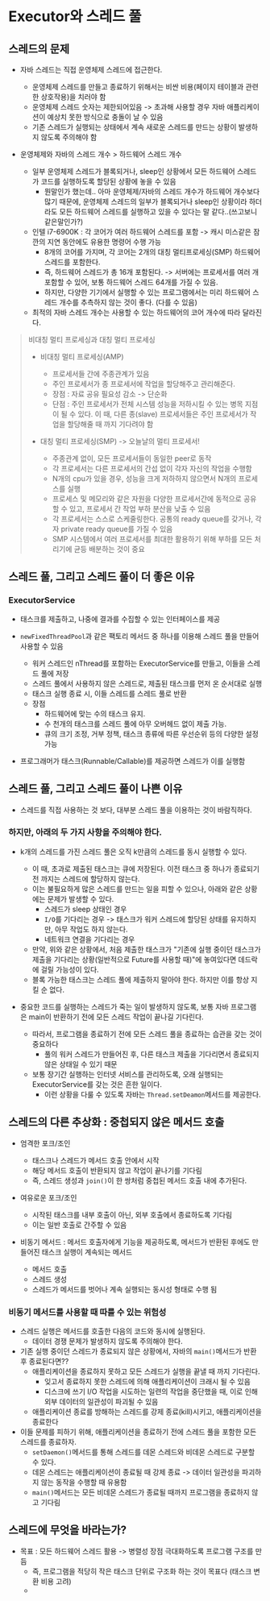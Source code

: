 # Executor와 스레드 풀
## 스레드의 문제 
- 자바 스레드는 직접 운영체제 스레드에 접근한다. 
  - 운영체제 스레드를 만들고 종료하기 위해서는 비싼 비용(페이지 테이블과 관련한 상호작용)을 치러야 함 
  - 운영체제 스레드 숫자는 제한되어있음 -> 초과해 사용할 경우 자바 애플리케이션이 예상치 못한 방식으로 충돌이 날 수 있음 
  - 기존 스레드가 실행되는 상태에서 계속 새로운 스레드를 만드는 상황이 발생하지 않도록 주의해야 함

    
- 운영체제와 자바의 스레드 개수 > 하드웨어 스레드 개수 
  - 일부 운영체제 스레드가 블록되거나, sleep인 상황에서 모든 하드웨어 스레드가 코드를 실행하도록 할당된 상황에 놓을 수 있음 
    - 뭔말인가 했는데.. 아마 운영체제/자바의 스레드 개수가 하드웨어 개수보다 많기 때문에, 운영체제 스레드의 일부가 블록되거나 sleep인 상황이라 하더라도 모든 하드웨어 스레드를 실행하고 있을 수 있다는 말 같다..(쓰고보니 같은말인가?)
  - 인텔 i7-6900K : 각 코어가 여러 하드웨어 스레드를 포함 -> 캐시 미스같은 잠깐의 지연 동안에도 유용한 명령어 수행 가능 
    - 8개의 코어를 가지며, 각 코어는 2개의 대칭 멀티프로세싱(SMP) 하드웨어 스레드를 포함한다. 
    - 즉, 하드웨어 스레드가 총 16개 포함된다. -> 서버에는 프로세서를 여러 개 포함할 수 있어, 보통 하드웨어 스레드 64개를 가질 수 있음. 
    - 하지만, 다양한 기기에서 실행할 수 있는 프로그램에서는 미리 하드웨어 스레드 개수를 추측하지 않는 것이 좋다. (다를 수 있음)
  - 최적의 자바 스레드 개수는 사용할 수 있는 하드웨어의 코어 개수에 따라 달라진다. 


> 비대칭 멀티 프로세싱과 대칭 멀티 프로세싱
> - 비대칭 멀티 프로세싱(AMP)
>   - 프로세서들 간에 주종관계가 있음 
>   - 주인 프로세서가 종 프로세서에 작업을 할당해주고 관리해준다.
>   - 장점 : 자료 공유 필요성 감소 -> 단순화
>   - 단점 : 주인 프로세서가 전체 시스템 성능을 저하시킬 수 있는 병목 지점이 될 수 있다. 이 때, 다른 종(slave) 프로세서들은 주인 프로세서가 작업을 할당해줄 때 까지 기다려야 함
> 
> 
> - 대칭 멀티 프로세싱(SMP) -> 오늘날의 멀티 프로세서!
>   - 주종관계 없이, 모든 프로세서들이 동일한 peer로 동작 
>   - 각 프로세서는 다른 프로세서의 간섭 없이 각자 자신의 작업을 수행함 
>   - N개의 cpu가 있을 경우, 성능을 크게 저하하지 않으면서 N개의 프로세스를 실행 
>   - 프로세스 및 메모리와 같은 자원을 다양한 프로세서간에 동적으로 공유할 수 있고, 프로세서 간 작업 부하 분산을 낮출 수 있음 
>   - 각 프로세서는 스스로 스케줄링한다. 공통의 ready queue를 갖거나, 각자 private ready queue를 가질 수 있음 
>   - SMP 시스템에서 여러 프로세서를 최대한 활용하기 위해 부하를 모든 처리기에 균등 배분하는 것이 중요 



## 스레드 풀, 그리고 스레드 풀이 더 좋은 이유 
### ExecutorService
- 태스크를 제출하고, 나중에 결과를 수집할 수 있는 인터페이스를 제공 
- `newFixedThreadPool`과 같은 팩토리 메서드 중 하나를 이용해 스레드 풀을 만들어 사용할 수 있음 
  - 워커 스레드인 nThread를 포함하는 ExecutorService를 만들고, 이들을 스레드 풀에 저장 
  - 스레드 풀에서 사용하지 않은 스레드로, 제출된 태스크를 먼저 온 순서대로 실행 
  - 태스크 실행 종료 시, 이들 스레드를 스레드 풀로 반환
  - 장점
    - 하드웨어에 맞는 수의 태스크 유지. 
    - 수 천개의 태스크를 스레드 풀에 아무 오버헤드 없이 제출 가능.
    - 큐의 크기 조정, 거부 정책, 태스크 종류에 따른 우선순위 등의 다양한 설정 가능 
  
- 프로그래머가 태스크(Runnable/Callable)를 제공하면 스레드가 이를 실행함 


## 스레드 풀, 그리고 스레드 풀이 나쁜 이유 
- 스레드를 직접 사용하는 것 보다, 대부분 스레드 풀을 이용하는 것이 바람직하다.

### 하지만, 아래의 두 가지 사항을 주의해야 한다.
- k개의 스레드를 가진 스레드 풀은 오직 k만큼의 스레드를 동시 실행할 수 있다.
  - 이 때, 초과로 제출된 태스크는 큐에 저장된다. 이전 태스크 중 하나가 종료되기 전 까지는 스레드에 할당하지 않는다.
  - 이는 불필요하게 많은 스레드를 만드는 일을 피할 수 있으나, 아래와 같은 상황에는 문제가 발생할 수 있다.
    - 스레드가 sleep 상태인 경우
    - `I/O`를 기다리는 경우 -> 태스크가 워커 스레드에 할당된 상태를 유지하지만, 아무 작업도 하지 않는다. 
    - 네트워크 연결을 기다리는 경우 
  - 만약, 위와 같은 상황에서, 처음 제출한 태스크가 "기존에 실행 중이던 태스크가 제출을 기다리는 상황(일반적으로 Future를 사용할 때)"에 놓여있다면 데드락에 걸릴 가능성이 있다.
  - 블록 가능한 태스크는 스레드 풀에 제출하지 말아야 한다. 하지만 이를 항상 지킬 순 없다.


- 중요한 코드를 실행하는 스레드가 죽는 일이 발생하지 않도록, 보통 자바 프로그램은 main이 반환하기 전에 모든 스레드 작업이 끝나길 기다린다.
  - 따라서, 프로그램을 종료하기 전에 모든 스레드 풀을 종료하는 습관을 갖는 것이 중요하다 
    - 풀의 워커 스레드가 만들어진 후, 다른 태스크 제출을 기다리면서 종료되지 않은 상태일 수 있기 때문 
  - 보통 장기간 실행하는 인터넷 서비스를 관리하도록, 오래 실행되는 ExecutorService를 갖는 것은 흔한 일이다.
    - 이런 상황을 다룰 수 있도록 자바는 `Thread.setDeamon`메서드를 제공한다.


## 스레드의 다른 추상화 : 중첩되지 않은 메서드 호출
- 엄격한 포크/조인
  - 태스크나 스레드가 메서드 호출 안에서 시작
  - 해당 메서드 호출이 반환되지 않고 작업이 끝나기를 기다림
  - 즉, 스레드 생성과 `join()`이 한 쌍처럼 중첩된 메서드 호출 내에 추가된다.

- 여유로운 포크/조인 
  - 시작된 태스크를 내부 호출이 아닌, 외부 호출에서 종료하도록 기다림 
  - 이는 일반 호출로 간주할 수 있음 

- 비동기 메서드 : 메서드 호출자에게 기능을 제공하도록, 메서드가 반환된 후에도 만들어진 태스크 실행이 계속되는 메서드 
  - 메서드 호출 
  - 스레드 생성 
  - 스레드가 메서드를 벗어나 계속 실행되는 동시성 형태로 수행 됨 

### 비동기 메서드를 사용할 때 따를 수 있는 위험성
- 스레드 실행은 메서드를 호출한 다음의 코드와 동시에 실행된다. 
  - 데이터 경쟁 문제가 발생하지 않도록 주의해야 한다.
- 기존 실행 중이던 스레드가 종료되지 않은 상황에서, 자바의 `main()`메서드가 반환 후 종료된다면??
  - 애플리케이션을 종료하지 못하고 모든 스레드가 실행을 끝낼 때 까지 기다린다.
    - 잊고서 종료하지 못한 스레드에 의해 애플리케이션이 크래시 될 수 있음
    - 디스크에 쓰기 I/O 작업을 시도하는 일련의 작업을 중단했을 때, 이로 인해 외부 데이터의 일관성이 파괴될 수 있음 
  - 애플리케이션 종료를 방해하는 스레드를 강제 종료(kill)시키고, 애플리케이션을 종료한다
- 이들 문제를 피하기 위해, 애플리케이션을 종료하기 전에 스레드 풀을 포함한 모든 스레드를 종료하자.
  - `setDaemon()`메서드를 통해 스레드를 데몬 스레드와 비데몬 스레드로 구분할 수 있다.
  - 데몬 스레드는 애플리케이션이 종료될 때 강제 종료 -> 데이터 일관성을 파괴하지 않는 동작을 수행할 때 유용함
  - `main()`메서드는 모든 비데몬 스레드가 종료될 때까지 프로그램을 종료하지 않고 기다림 


## 스레드에 무엇을 바라는가?
- 목표 : 모든 하드웨어 스레드 활용 -> 병렬성 장점 극대화하도록 프로그램 구조를 만듬 
  - 즉, 프로그램을 적당히 작은 태스크 단위로 구조화 하는 것이 목표다 (태스크 변환 비용 고려)
  - 